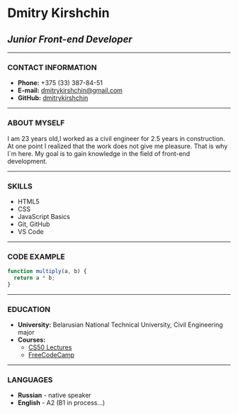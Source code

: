 # Dmitry Kirshchin

## _Junior Front-end Developer_

---

### CONTACT INFORMATION

- **Phone:** +375 (33) 387-84-51
- **E-mail:** [dmitrykirshchin@gmail.com](dmitrykirshchin@gmail.com)
- **GitHub:** [dmitrykirshchin](https://github.com/dmitrykirshchin)

---

### ABOUT MYSELF

I am 23 years old,I worked as a civil engineer for 2.5 years in construction. At one point I realized that the work does not give me pleasure. That is why I`m here. My goal is to gain knowledge in the field of front-end development.

---

### SKILLS

- HTML5
- CSS
- JavaScript Basics
- Git, GitHub
- VS Code

---

### CODE EXAMPLE

```js
function multiply(a, b) {
  return a * b;
}
```

---

### EDUCATION

- **University:** Belarusian National Technical University, Civil Engineering major
- **Courses:**
  - [CS50 Lectures](https://www.youtube.com/channel/UCcabW7890RKJzL968QWEykA)
  - [FreeCodeCamp](https://www.freecodecamp.org/)

---

### LANGUAGES

- **Russian** - native speaker
- **English** - A2 (B1 in process...)
